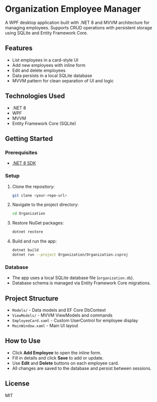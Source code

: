 # Organization Employee Manager

A WPF desktop application built with .NET 8 and MVVM architecture for managing employees. Supports CRUD operations with persistent storage using SQLite and Entity Framework Core.

## Features
- List employees in a card-style UI
- Add new employees with inline form
- Edit and delete employees
- Data persists in a local SQLite database
- MVVM pattern for clean separation of UI and logic

## Technologies Used
- .NET 8
- WPF
- MVVM
- Entity Framework Core (SQLite)

## Getting Started

### Prerequisites
- [.NET 8 SDK](https://dotnet.microsoft.com/download)

### Setup
1. Clone the repository:
   ```sh
   git clone <your-repo-url>
   ```
2. Navigate to the project directory:
   ```sh
   cd Organization
   ```
3. Restore NuGet packages:
   ```sh
   dotnet restore
   ```
4. Build and run the app:
   ```sh
   dotnet build
   dotnet run --project Organization/Organization.csproj
   ```

### Database
- The app uses a local SQLite database file (`organization.db`).
- Database schema is managed via Entity Framework Core migrations.

## Project Structure
- `Models/` - Data models and EF Core DbContext
- `ViewModels/` - MVVM ViewModels and commands
- `EmployeeCard.xaml` - Custom UserControl for employee display
- `MainWindow.xaml` - Main UI layout

## How to Use
- Click **Add Employee** to open the inline form.
- Fill in details and click **Save** to add or update.
- Use **Edit** and **Delete** buttons on each employee card.
- All changes are saved to the database and persist between sessions.

## License
MIT
